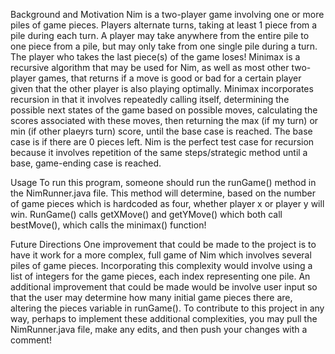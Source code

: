 Background and Motivation
    Nim is a two-player game involving one or more piles of game pieces. Players alternate turns, taking at least 1 piece from a pile during each turn. A player may take anywhere from the entire pile to one piece from a pile, but may only take from one single pile during a turn. The player who takes the last piece(s) of the game loses! Minimax is a recursive algorithm that may be used for Nim, as well as most other two-player games, that returns if a move is good or bad for a certain player given that the other player is also playing optimally. Minimax incorporates recursion in that it involves repeatedly calling itself, determining the possible next states of the game based on possible moves, calculating the scores associated with these moves, then returning the max (if my turn) or min (if other plaeyrs turn) score, until the base case is reached. The base case is if there are 0 pieces left. Nim is the perfect test case for recursion because it involves repetition of the same steps/strategic method until a base, game-ending case is reached.


Usage
    To run this program, someone should run the runGame() method in the NimRunner.java file. This method will determine, based on the number of game pieces which is hardcoded as four, whether player x or player y will win. RunGame() calls getXMove() and getYMove() which both call bestMove(), which calls the minimax() function!



Future Directions 
    One improvement that could be made to the project is to have it work for a more complex, full game of Nim which involves several piles of game pieces. Incorporating this complexity would involve using a list of integers for the game pieces, each index representing one pile. An additional improvement that could be made would be involve user input so that the user may determine how many initial game pieces there are, altering the pieces variable in runGame(). To contribute to this project in any way, perhaps to implement these additional complexities, you may pull the NimRunner.java file, make any edits, and then push your changes with a comment! 